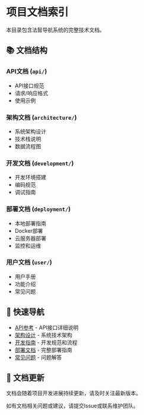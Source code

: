 # 项目文档索引

本目录包含法智导航系统的完整技术文档。

## 📚 文档结构

### API文档 (`api/`)
- API接口规范
- 请求/响应格式
- 使用示例

### 架构文档 (`architecture/`)
- 系统架构设计
- 技术栈说明
- 数据流程图

### 开发文档 (`development/`)
- 开发环境搭建
- 编码规范
- 调试指南

### 部署文档 (`deployment/`)
- 本地部署指南
- Docker部署
- 云服务器部署
- 监控和运维

### 用户文档 (`user/`)
- 用户手册
- 功能介绍
- 常见问题

## 📖 快速导航

- [API参考](api_reference.md) - API接口详细说明
- [架构设计](architecture.md) - 系统技术架构
- [开发指南](development_guide.md) - 开发规范和流程
- [部署文档](deployment.md) - 完整部署指南
- [常见问题](FAQ.md) - 问题解答

## 🔄 文档更新

文档会随着项目开发进展持续更新，请及时关注最新版本。

如有文档相关问题或建议，请提交Issue或联系维护团队。